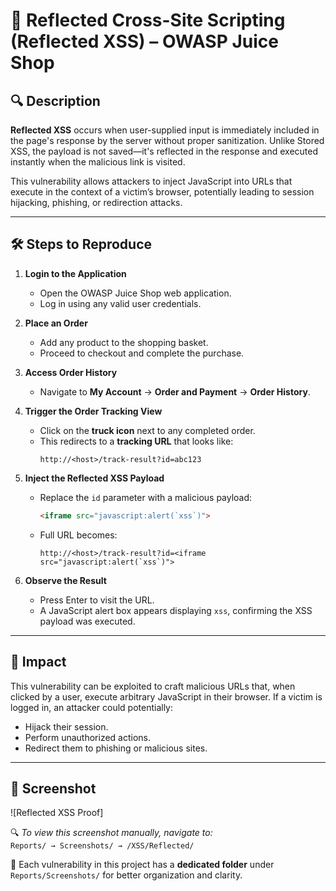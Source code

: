 # 🧪 Reflected Cross-Site Scripting (Reflected XSS) – OWASP Juice Shop

## 🔍 Description

**Reflected XSS** occurs when user-supplied input is immediately included in the page's response by the server without proper sanitization. Unlike Stored XSS, the payload is not saved—it's reflected in the response and executed instantly when the malicious link is visited.

This vulnerability allows attackers to inject JavaScript into URLs that execute in the context of a victim’s browser, potentially leading to session hijacking, phishing, or redirection attacks.

---

## 🛠️ Steps to Reproduce

1. **Login to the Application**
   - Open the OWASP Juice Shop web application.
   - Log in using any valid user credentials.

2. **Place an Order**
   - Add any product to the shopping basket.
   - Proceed to checkout and complete the purchase.

3. **Access Order History**
   - Navigate to **My Account** → **Order and Payment** → **Order History**.

4. **Trigger the Order Tracking View**
   - Click on the **truck icon** next to any completed order.
   - This redirects to a **tracking URL** that looks like:
     ```
     http://<host>/track-result?id=abc123
     ```

5. **Inject the Reflected XSS Payload**
   - Replace the `id` parameter with a malicious payload:
     ```html
     <iframe src="javascript:alert(`xss`)">
     ```
   - Full URL becomes:
     ```
     http://<host>/track-result?id=<iframe src="javascript:alert(`xss`)">
     ```

6. **Observe the Result**
   - Press Enter to visit the URL.
   - A JavaScript alert box appears displaying `xss`, confirming the XSS payload was executed.

---

## 🎯 Impact

This vulnerability can be exploited to craft malicious URLs that, when clicked by a user, execute arbitrary JavaScript in their browser. If a victim is logged in, an attacker could potentially:
- Hijack their session.
- Perform unauthorized actions.
- Redirect them to phishing or malicious sites.

---

## 📸 Screenshot

![Reflected XSS Proof]

🔍 *To view this screenshot manually, navigate to:*  
`Reports/ → Screenshots/ → /XSS/Reflected/`

📁 Each vulnerability in this project has a **dedicated folder** under `Reports/Screenshots/` for better organization and clarity.
